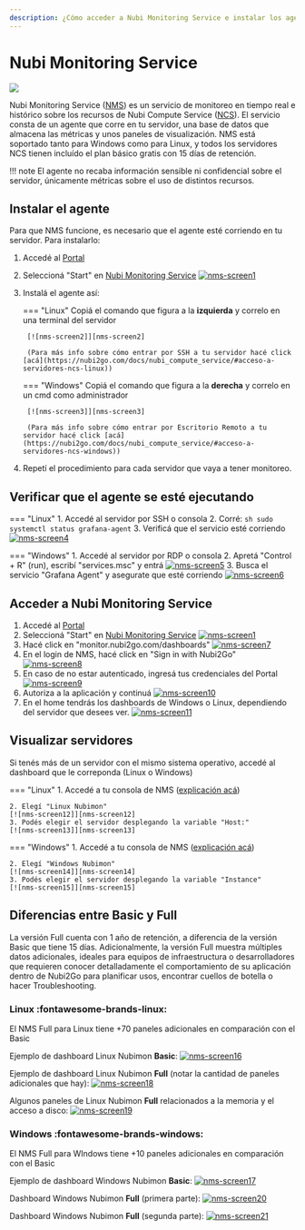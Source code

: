 ```yaml
---
description: ¿Cómo acceder a Nubi Monitoring Service e instalar los agentes en cada sistema operativo?
---
```


# Nubi Monitoring Service
![](https://www.nubi2go.com/static/25ca25d9144991474734558c02f8453b/4ecad/bar-graphics.webp)

  [nms-screen1]: assets/nms-screen1.png
  [nms-screen2]: assets/nms-screen2.png
  [nms-screen3]: assets/nms-screen3.png
  [nms-screen4]: assets/nms-screen4.png
  [nms-screen5]: assets/nms-screen5.png
  [nms-screen6]: assets/nms-screen6.png
  [nms-screen7]: assets/nms-screen7.png
  [nms-screen8]: assets/nms-screen8.png
  [nms-screen9]: assets/nms-screen9.png
  [nms-screen10]: assets/nms-screen10.png
  [nms-screen11]: assets/nms-screen11.png
  [nms-screen12]: assets/nms-screen12.png
  [nms-screen13]: assets/nms-screen13.png
  [nms-screen14]: assets/nms-screen14.png
  [nms-screen15]: assets/nms-screen15.png
  [nms-screen16]: assets/nms-screen16.png
  [nms-screen17]: assets/nms-screen17.png
  [nms-screen18]: assets/nms-screen18.png
  [nms-screen19]: assets/nms-screen19.png
  [nms-screen20]: assets/nms-screen20.png
  [nms-screen21]: assets/nms-screen21.png
  

Nubi Monitoring Service ([NMS](https://www.nubi2go.com/services/nubi_monitoring_service)) es un servicio de monitoreo en tiempo real e histórico sobre los recursos de Nubi Compute Service ([NCS](https://nubi2go.com/docs/nubi_compute_service/)). 
El servicio consta de un agente que corre en tu servidor, una base de datos que almacena las métricas y unos paneles de visualización. 
NMS está soportado tanto para Windows como para Linux, y todos los servidores NCS tienen incluído el plan básico gratis con 15 días de retención.

!!! note
	El agente no recaba información sensible ni confidencial sobre el servidor, únicamente métricas sobre el uso de distintos recursos. 

## Instalar el agente
Para que NMS funcione, es necesario que el agente esté corriendo en tu servidor. Para instalarlo:

1. Accedé al [Portal](https://portal.nubi2go.com)

2. Seleccioná "Start" en [Nubi Monitoring Service](https://portal.nubi2go.com/nubi-monitoring-service.php)
[![nms-screen1]][nms-screen1]


3. Instalá el agente así:

	=== "Linux"
		Copiá el comando que figura a la **izquierda** y correlo en una terminal del servidor 
		
		[![nms-screen2]][nms-screen2]

		(Para más info sobre cómo entrar por SSH a tu servidor hacé click [acá](https://nubi2go.com/docs/nubi_compute_service/#acceso-a-servidores-ncs-linux))
	
	=== "Windows"
		Copiá el comando que figura a la **derecha** y correlo en un cmd como administrador 
		
		[![nms-screen3]][nms-screen3]

		(Para más info sobre cómo entrar por Escritorio Remoto a tu servidor hacé click [acá](https://nubi2go.com/docs/nubi_compute_service/#acceso-a-servidores-ncs-windows))


4. Repetí el procedimiento para cada servidor que vaya a tener monitoreo. 

## Verificar que el agente se esté ejecutando
=== "Linux"
	1. Accedé al servidor por SSH o consola
	2. Corré:
	``` sh
	sudo systemctl status grafana-agent
	```
	3. Verificá que el servicio esté corriendo
	[![nms-screen4]][nms-screen4]

=== "Windows"
	1. Accedé al servidor por RDP o consola
	2. Apretá "Control + R" (run), escribí "services.msc" y entrá
	[![nms-screen5]][nms-screen5]
	3. Busca el servicio "Grafana Agent" y asegurate que esté corriendo
	[![nms-screen6]][nms-screen6]


## Acceder a Nubi Monitoring Service
1. Accedé al [Portal](https://portal.nubi2go.com)
2. Seleccioná "Start" en [Nubi Monitoring Service](https://portal.nubi2go.com/nubi-monitoring-service.php)
[![nms-screen1]][nms-screen1]
3. Hacé click en "monitor.nubi2go.com/dashboards" 
[![nms-screen7]][nms-screen7]
4. En el login de NMS, hacé click en "Sign in with Nubi2Go"
[![nms-screen8]][nms-screen8]
5. En caso de no estar autenticado, ingresá tus credenciales del Portal
[![nms-screen9]][nms-screen9]
6. Autoriza a la aplicación y continuá
[![nms-screen10]][nms-screen10]
7. En el home tendrás los dashboards de Windows o Linux, dependiendo del servidor que desees ver. 
[![nms-screen11]][nms-screen11]

## Visualizar servidores

Si tenés más de un servidor con el mismo sistema operativo, accedé al dashboard que le correponda (Linux o Windows) 

=== "Linux"
	1. Accedé a tu consola de NMS ([explicación acá](#acceder-a-nubi-monitoring-service))
	
	2. Elegí "Linux Nubimon"	
	[![nms-screen12]][nms-screen12]
	3. Podés elegir el servidor desplegando la variable "Host:" 
	[![nms-screen13]][nms-screen13]
=== "Windows"
	1. Accedé a tu consola de NMS ([explicación acá](#acceder-a-nubi-monitoring-service))
	
	2. Elegí "Windows Nubimon"
	[![nms-screen14]][nms-screen14]
	3. Podés elegir el servidor desplegando la variable "Instance"
	[![nms-screen15]][nms-screen15]
	
## Diferencias entre Basic y Full

La versión Full cuenta con 1 año de retención, a diferencia de la versión Basic que tiene 15 días. Adicionalmente, la versión Full muestra múltiples datos adicionales, ideales para equipos de infraestructura o desarrolladores que requieren conocer detalladamente el comportamiento de su aplicación dentro de Nubi2Go para planificar usos, encontrar cuellos de botella o hacer Troubleshooting.

### Linux :fontawesome-brands-linux:

El NMS Full para Linux tiene +70 paneles adicionales en comparación con el Basic

Ejemplo de dashboard Linux Nubimon **Basic**:
[![nms-screen16]][nms-screen16]

Ejemplo de dashboard Linux Nubimon **Full** (notar la cantidad de paneles adicionales que hay):
[![nms-screen18]][nms-screen18]

Algunos paneles de Linux Nubimon **Full** relacionados a la memoria y el acceso a disco:
[![nms-screen19]][nms-screen19]

### Windows :fontawesome-brands-windows:

El NMS Full para WIndows tiene +10 paneles adicionales en comparación con el Basic

Ejemplo de dashboard Windows Nubimon **Basic**: 
[![nms-screen17]][nms-screen17]

Dashboard Windows Nubimon **Full** (primera parte):
[![nms-screen20]][nms-screen20]

Dashboard Windows Nubimon **Full** (segunda parte):
[![nms-screen21]][nms-screen21]

